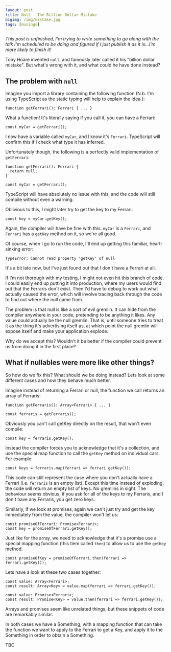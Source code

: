 ```yaml
---
layout: post
title: Null - The Billion Dollar Mistake
bigimg: /img/mistake.jpg
tags: [musings]
---
```


_This post is unfinished, I'm trying to write something to go along with the talk I'm scheduled to be doing and figured if I just publish it as it is...I'm more likely to finish it!_

Tony Hoare invented `null`, and famously later called it his "billion dollar mistake". But what's wrong with it, and what could he have done instead?

## The problem with `null`

Imagine you import a library containing the following function (N.b. I'm using TypeScript as the static typing will help to explain the idea.):

```
function getFerrari(): Ferrari { ... }
```

What a function! It's literally saying if you call it, you can have a Ferrari:

```
const myCar = getFerrari();
```

I now have a variable called `myCar`, and I know it's `Ferrari`. TypeScript will confirm this if I check what type it has inferred.

Unfortunately though, the following is a perfectly valid implementation of `getFerrari`:

```
function getFerrari(): Ferrari {
  return null;
}

const myCar = getFerrari();
```

TypeScript will have absolutely no issue with this, and the code will still compile without even a warning.

Oblivious to this, I might later try to get the key to my Ferrari:

```
const key = myCar.getKey();
```

Again, the compiler will have be fine with this. `myCar` is a `Ferrari`, and `Ferrari` has a `getKey` method on it, so we're all good.

Of course, when I go to run the code, I'll end up getting this familiar, heart-sinking error:

```
TypeError: Cannot read property 'getKey' of null
```

It's a bit late now, but I've just found out that I don't have a Ferrari at all.

If I'm not thorough with my testing, I might not even hit this branch of code. I could easily end up putting it into production, where my users would find out that the Ferraris don't exist. Then I'd have to debug to work out what actually caused the error, which will involve tracing back through the code to find out where the null came from.

The problem is that null is like a sort of evil gremlin. It can hide from the compiler anywhere in your code, pretending to be anything it likes. Any value could actually be the null gremlin. That is, until someone tries to treat it as the thing it's advertising itself as, at which point the null gremlin will expose itself and make your application explode.

Why do we accept this? Wouldn't it be better if the compiler could prevent us from doing it in the first place?

## What if nullables were more like other things?

So how do we fix this? What should we be doing instead? Lets look at some different cases and how they behave much better.

Imagine instead of returning a Ferrari or null, the function we call returns an array of Ferraris:

```
function getFerraris(): Array<Ferrari> { ... }

const ferraris = getFerraris();
```

Obviously you can't call getKey directly on the result, that won't even compile:

```
const key = ferraris.getKey();
```

Instead the compiler forces you to acknowledge that it's a collection, and use the special map function to call the `getKey` method on individual cars. For example:

```
const keys = ferraris.map(ferrari => ferrari.getKey());
```

This code can still represent the case where you don't actually have a Ferrari (i.e. `ferraris` is an empty list). Except this time instead of exploding, the code will return an empty list of keys. No gremlins in sight. The behaviour seems obvious, if you ask for all of the keys to my Ferraris, and I don't have any Ferraris, you get zero keys.

Similarly, if we look at promises, again we can't just try and get the key immediately from the value, the compiler won't let us:

```
const promiseOfFerrari: Promise<Ferrari>;
const key = promiseOfFerrari.getKey();
```

Just like for the array, we need to acknowledge that it's a promise use a special mapping function (this tiem called `then`) to allow us to use the `getKey` method.

```
const promiseOfKey = promiseOfFerrari.then(ferrari => ferrari.getKey());
```

Lets have a look at these two cases together:

```
const value: Array<Ferrari>;
const result: Array<Key> = value.map(ferrari => ferrari.getKey());

const value: Promise<Ferrari>;
const result: Promise<Key> = value.then(ferrari => ferrari.getKey());
```

Arrays and promises seem like unrelated things, but these snippets of code are remarkably similar.

In both cases we have a Something<Ferrari>, with a mapping function that can take the function we want to apply to the Ferrari to get a Key, and apply it to the Something<Ferrari> in order to obtain a Something<Key>.

<!--So the billion dollar mistake was to allow `null` to be treated as a value of any type.

Of course we could add some similar boilerplate code around the nullable example, and acknowledge the fact that it could be null:

```
const maybeAFerrari = getFerrari();
let key = null;
if(maybeAFerrari) {
    key = maybeAFerrari.getKey();
}
```
-->

TBC
